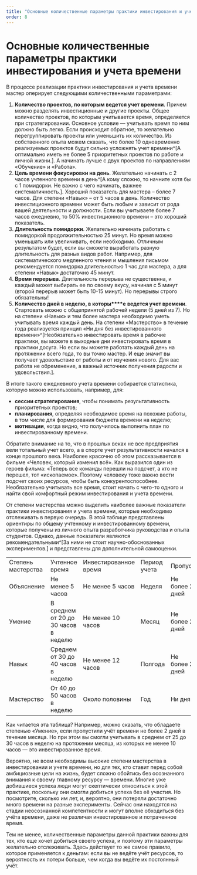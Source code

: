 ```yaml
---
title: "Основные количественные параметры практики инвестирования и учета времени"
order: 8
---
```


# Основные количественные параметры практики инвестирования и учета времени

В процессе реализации практики инвестирования и учета времени мастер оперирует следующими количественными параметрами:

1. **Количество проектов, по которым ведется учет времени**. Причем можно разделять инвестиционные и другие проекты. Общее количество проектов, по которым учитывается время, определяется при стратегировании. Основное условие — учитывать время по ним должно быть легко. Если происходит обратное, то желательно перегруппировать проекты или уменьшить их количество. Из собственного опыта можем сказать, что более 10 одновременно реализуемых проектов будут сильно усложнять учет времени^[А оптимально иметь не более 5 приоритетных проектов по работе и личной жизни.]. А начинать лучше с двух проектов по направлениям «Обучение» и «Работа».
2. **Цель времени фокусировки на день**. Желательно начинать с 2 часов учтенного времени в день^[А кому сложно, то начните хотя бы с 1 помидорки. Не важно с чего начинать, важнее систематичность.]. Хороший показатель для мастера – более 7 часов. Для степени «Навык» – от 5 часов в день. Количество инвестиционного времени может быть любым и зависит от рода вашей деятельности и должности. Если вы учитываете более 7 часов ежедневно, то 50% инвестиционного времени – это хороший показатель.
3. **Длительность помидорки**. Желательно начинать работать с помидоркой продолжительностью 25 минут. Но время можно уменьшать или увеличивать, если необходимо. Отличным результатом будет, если вы сможете выработать разную длительность для разных видов работ. Например, для систематического медленного чтения и мышления письмом рекомендуется помидорка длительностью 1 час для мастера, а для степени «Навык» достаточно 45 минут.
4. **Время перерыва**. Длительность перерыва не существенна, и каждый может выбирать ее по своему вкусу, начиная с 5 минут (второй перерыв может быть 10-15 минут). Но перерывы строго обязательны!
5. **Количество дней в неделю, в которы****е** **ведется учет времени**. Стартовать можно с общепринятой рабочей недели (5 дней из 7). Но на степени «Навык» и тем более мастера необходимо уметь учитывать время каждый день. На степени «Мастерство» в течение года реализуется принцип «Ни дня без инвестированного времени»^[Необязательно инвестировать время в рабочие практики, вы можете в выходные дни инвестировать время в практики досуга. Но если вы можете работать каждый день на протяжении всего года, то вы точно мастер. И еще значит вы получает удовольствие от работы и от изучения нового. Для вас работа не обременение, а важный источник получения радости и удовольствия.].

В итоге такого ежедневного учета времени собирается статистика, которую можно использовать, например, для:

* **сессии стратегирования**, чтобы понимать результативность приоритетных проектов;
* **планирования**, определяя необходимое время на похожие работы, в том числе для формирования бюджета времени на неделю;
* **мотивации**, когда видно, что получилось выполнить план по инвестированному времени.

Обратите внимание на то, что в прошлых веках не все предприятия вели тотальный учет всего, а в спорте учет результативности начался в конце прошлого века. Наиболее красочно об этом рассказывается в фильме «Человек, который изменил всё». Как выразился один из героев фильма: «Теперь все команды перешли на подсчет, а кто не перешел, тот «ископаемое». Поэтому человеку тоже важно вести подсчет своих ресурсов, чтобы быть конкурентоспособнее. Необязательно учитывать все время, стоит начать с чего-то одного и найти свой комфортный режим инвестирования и учета времени.

От степени мастерства можно выделить наиболее важные показатели практики инвестирования и учета времени, которые необходимо отслеживать в первую очередь. В этой таблице представлены ориентиры по общему учтенному и инвестированному времени, которые получены из личного опыта разработчика руководства и опыта студентов. Однако, данные показатели являются рекомендательными^[За ними не стоит научно-обоснованных экспериментов.] и представлены для дополнительной самооценки.

|  |  |  |  |  |
| --- | --- | --- | --- | --- |
| Степень мастерства | Учтенное время | Инвестированное время | Период учета | Пропуск |
| Объяснение | Не менее 5 часов | Не менее 5 часов | Неделя | Не более 2 дней |
| Умение | В среднем от 20 до 30 часов в неделю | Не менее 10 часов | Месяц | Не более 2 дней |
| Навык | Среднем от 30 до 40 часов в неделю | Не менее 12 часов | Полгода | Не более 2 дней |
| Мастерство | От 40 до 50 часов в неделю | Около половины | Год | Ни дня |

Как читается эта таблица? Например, можно сказать, что обладаете степенью «Умение», если пропустили учёт времени не более 2 дней в течение месяца. Но при этом вы смогли учитывать в среднем от 25 до 30 часов в неделю на протяжении месяца, из которых не менее 10 часов — это инвестированное время.

Вероятно, не всем необходимы высокие степени мастерства в инвестировании и учете времени, но для тех, кто ставит перед собой амбициозные цели на жизнь, будет сложно обойтись без осознанного внимания к своему главному ресурсу — времени. Многие уже добившиеся успеха люди могут скептически относиться к этой практике, поскольку они смогли добиться успеха без её участия. Но посмотрите, сколько им лет, и, вероятно, они потеряли достаточно много времени на разные эксперименты. Сейчас они находятся на стадии неосознанной компетентности и могут вполне обходиться без учёта времени, даже не различая инвестированное и потраченное время.

Тем не менее, количественные параметры данной практики важны для тех, кто еще хочет добиться своего успеха, и поэтому эти параметры желательно отслеживать. Здесь действует то же самое правило, которое применяется к деньгам: если вы не ведёте учёт ресурсов, то вероятность их потери больше, чем когда вы ведёте их постоянный учёт.